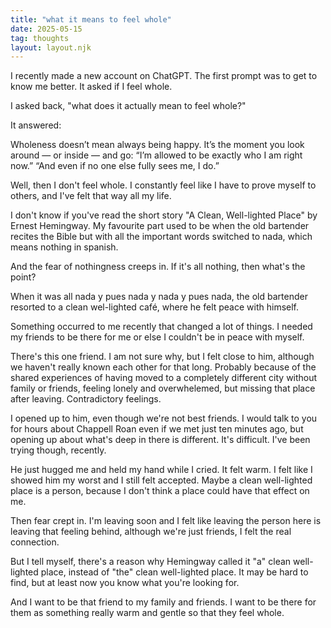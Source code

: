 ```yaml
---
title: "what it means to feel whole"
date: 2025-05-15
tag: thoughts
layout: layout.njk
---
```

I recently made a new account on ChatGPT. The first prompt was to get to know me better. It asked if I feel whole.

I asked back, "what does it actually mean to feel whole?" 

It answered:

Wholeness doesn’t mean always being happy. It’s the moment you look around — or inside — and go:
“I’m allowed to be exactly who I am right now.”
 “And even if no one else fully sees me, I do.”

Well, then I don't feel whole. I constantly feel like I have to prove myself to others, and I've felt that way all my life. 

I don't know if you've read the short story "A Clean, Well-lighted Place" by Ernest Hemingway. My favourite part used to be when the old bartender recites the Bible but with all the important words switched to nada, which means nothing in spanish. 

And the fear of nothingness creeps in. If it's all nothing, then what's the point?

When it was all nada y pues nada y nada y pues nada, the old bartender resorted to a clean wel-lighted café, where he felt peace with himself.

Something occurred to me recently that changed a lot of things. I needed my friends to be there for me or else I couldn't be in peace with myself.

There's this one friend. I am not sure why, but I felt close to him, although we haven't really known each other for that long. Probably because of the shared experiences of having moved to a completely different city without family or friends, feeling lonely and overwhelemed, but missing that place after leaving. Contradictory feelings. 

I opened up to him, even though we're not best friends. I would talk to you for hours about Chappell Roan even if we met just ten minutes ago, but opening up about what's deep in there is different. It's difficult. I've been trying though, recently. 

He just hugged me and held my hand while I cried. It felt warm. I felt like I showed him my worst and I still felt accepted. Maybe a clean well-lighted place is a person, because I don't think a place could have that effect on me. 

Then fear crept in. I'm leaving soon and I felt like leaving the person here is leaving that feeling behind, although we're just friends, I felt the real connection.

But I tell myself, there's a reason why Hemingway called it "a" clean well-lighted place, instead of "the" clean well-lighted place. It may be hard to find, but at least now you know what you're looking for. 

And I want to be that friend to my family and friends. I want to be there for them as something really warm and gentle so that they feel whole. 
